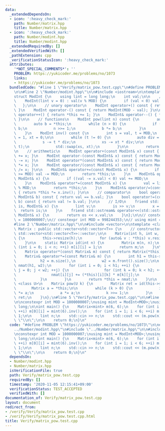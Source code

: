 ```yaml
---
data:
  _extendedDependsOn:
  - icon: ':heavy_check_mark:'
    path: Number/matrix.hpp
    title: Number/matrix.hpp
  - icon: ':heavy_check_mark:'
    path: Number/modint.hpp
    title: Number/modint.hpp
  _extendedRequiredBy: []
  _extendedVerifiedWith: []
  _pathExtension: cpp
  _verificationStatusIcon: ':heavy_check_mark:'
  attributes:
    '*NOT_SPECIAL_COMMENTS*': ''
    PROBLEM: https://yukicoder.me/problems/no/1073
    links:
    - https://yukicoder.me/problems/no/1073
  bundledCode: "#line 1 \"Verify/matrix_pow.test.cpp\"\n#define PROBLEM \"https://yukicoder.me/problems/no/1073\"\
    \n\n#line 2 \"Number/modint.hpp\"\n\n#include <iostream>\n\ntemplate <int MOD>\n\
    struct ModInt {\n    using lint = long long;\n    int val;\n\n    // constructor\n\
    \    ModInt(lint v = 0) : val(v % MOD) {\n        if (val < 0) val += MOD;\n \
    \   };\n\n    // unary operator\n    ModInt operator+() const { return ModInt(val);\
    \ }\n    ModInt operator-() const { return ModInt(MOD - val); }\n\n    ModInt&\
    \ operator++() { return *this += 1; }\n    ModInt& operator--() { *this -= 1;\
    \ }\n\n    // functions\n    ModInt pow(lint n) const {\n        auto x = ModInt(1);\n\
    \        auto b = *this;\n        while (n > 0) {\n            if (n & 1) x *=\
    \ b;\n            n >>= 1;\n            b *= b;\n        }\n        return x;\n\
    \    }\n    ModInt inv() const {\n        int s = val, t = MOD,\n            xs\
    \ = 1, xt = 0;\n\n        while (t != 0) {\n            auto div = s / t;\n\n\
    \            s -= t * div;\n            xs -= xt * div;\n\n            std::swap(s,\
    \ t);\n            std::swap(xs, xt);\n        }\n\n        return xs;\n    }\n\
    \n    // arithmetic\n    ModInt operator+(const ModInt& x) const { return ModInt(*this)\
    \ += x; }\n    ModInt operator-(const ModInt& x) const { return ModInt(*this)\
    \ -= x; }\n    ModInt operator*(const ModInt& x) const { return ModInt(*this)\
    \ *= x; }\n    ModInt operator/(const ModInt& x) const { return ModInt(*this)\
    \ /= x; }\n\n    ModInt& operator+=(const ModInt& x) {\n        if ((val += x.val)\
    \ >= MOD) val -= MOD;\n        return *this;\n    }\n    ModInt& operator-=(const\
    \ ModInt& x) {\n        if ((val -= x.val) < 0) val += MOD;\n        return *this;\n\
    \    }\n    ModInt& operator*=(const ModInt& x) {\n        val = lint(val) * x.val\
    \ % MOD;\n        return *this;\n    }\n    ModInt& operator/=(const ModInt& x)\
    \ { return *this *= x.inv(); }\n\n    // comparator\n    bool operator==(const\
    \ ModInt& b) const { return val == b.val; }\n    bool operator!=(const ModInt&\
    \ b) const { return val != b.val; }\n\n    // I/O\n    friend std::istream& operator>>(std::istream&\
    \ is, ModInt& x) {\n        lint v;\n        is >> v;\n        x = v;\n      \
    \  return is;\n    }\n    friend std::ostream& operator<<(std::ostream& os, const\
    \ ModInt& x) {\n        return os << x.val;\n    }\n};\n\n// constexpr int MOD\
    \ = 1000000007;\n// constexpr int MOD = 998244353;\n// using mint = ModInt<MOD>;\n\
    #line 2 \"Number/matrix.hpp\"\n\n#include <vector>\n\ntemplate <class T>\nstruct\
    \ Matrix : public std::vector<std::vector<T>> {\n    // constructor\n    using\
    \ std::vector<std::vector<T>>::vector;\n\n    Matrix(int h, int w, T val = 0)\
    \ {\n        this->resize(h);\n        for (auto& v : *this) v.resize(w, val);\n\
    \    }\n\n    static Matrix id(int n) {\n        Matrix m(n, n);\n        for\
    \ (int i = 0; i < n; ++i) m[i][i] = 1;\n        return m;\n    }\n\n    // arithmetic\n\
    \    Matrix operator*(const Matrix& m) const { return Matrix(*this) *= m; }\n\
    \    Matrix& operator*=(const Matrix& m) {\n        int h1 = this->size(),\n \
    \           h2 = m.size(),\n            w2 = m.front().size();\n\n        Matrix\
    \ nmat(h1, w2);\n        for (int i = 0; i < h1; ++i) {\n            for (int\
    \ j = 0; j < w2; ++j) {\n                for (int k = 0; k < h2; ++k) {\n    \
    \                nmat[i][j] += (*this)[i][k] * m[k][j];\n                }\n \
    \           }\n        }\n        return *this = nmat;\n    }\n\n    template\
    \ <class U>\n    Matrix pow(U k) {\n        Matrix ret = id(this->size());\n \
    \       Matrix a = *this;\n\n        while (k > 0) {\n            if (k & 1) ret\
    \ *= a;\n            a *= a;\n            k >>= 1;\n        }\n        return\
    \ ret;\n    }\n};\n#line 5 \"Verify/matrix_pow.test.cpp\"\n\n#line 7 \"Verify/matrix_pow.test.cpp\"\
    \n\nconstexpr int MOD = 1000000007;\nusing mint = ModInt<MOD>;\nusing lint = long\
    \ long;\n\nint main() {\n    Matrix<mint> m(6, 6);\n    for (int i = 0; i < 6;\
    \ ++i) m[0][i] = mint(6).inv();\n    for (int i = 1; i < 6; ++i) m[i][i - 1] =\
    \ 1;\n\n    lint n;\n    std::cin >> n;\n    std::cout << (m.pow(n))[0][0] <<\
    \ \"\\n\";\n\n    return 0;\n}\n"
  code: "#define PROBLEM \"https://yukicoder.me/problems/no/1073\"\n\n#include \"\
    ../Number/modint.hpp\"\n#include \"../Number/matrix.hpp\"\n\n#include <iostream>\n\
    \nconstexpr int MOD = 1000000007;\nusing mint = ModInt<MOD>;\nusing lint = long\
    \ long;\n\nint main() {\n    Matrix<mint> m(6, 6);\n    for (int i = 0; i < 6;\
    \ ++i) m[0][i] = mint(6).inv();\n    for (int i = 1; i < 6; ++i) m[i][i - 1] =\
    \ 1;\n\n    lint n;\n    std::cin >> n;\n    std::cout << (m.pow(n))[0][0] <<\
    \ \"\\n\";\n\n    return 0;\n}\n"
  dependsOn:
  - Number/modint.hpp
  - Number/matrix.hpp
  isVerificationFile: true
  path: Verify/matrix_pow.test.cpp
  requiredBy: []
  timestamp: '2020-11-05 12:15:41+09:00'
  verificationStatus: TEST_ACCEPTED
  verifiedWith: []
documentation_of: Verify/matrix_pow.test.cpp
layout: document
redirect_from:
- /verify/Verify/matrix_pow.test.cpp
- /verify/Verify/matrix_pow.test.cpp.html
title: Verify/matrix_pow.test.cpp
---
```

